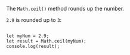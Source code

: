 The `Math.ceil()` method rounds up the number.

`2.9` is rounded up to `3`:

<Editor lang="javascript">
<code>
let myNum = 2.9;
let result = Math.ceil(myNum);
console.log(result);
</code>
</Editor>